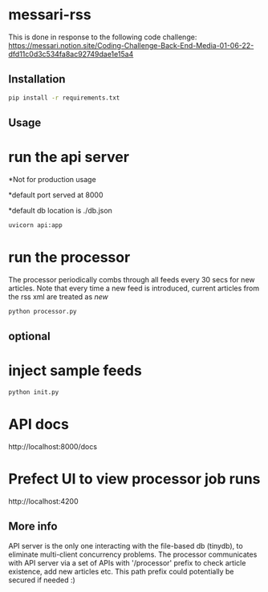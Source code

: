 # messari-rss
This is done in response to the following code challenge:
https://messari.notion.site/Coding-Challenge-Back-End-Media-01-06-22-dfd11c0d3c534fa8ac92749dae1e15a4


## Installation

```bash
pip install -r requirements.txt
```

## Usage

# run the api server
*Not for production usage

*default port served at 8000

*default db location is ./db.json

```bash
uvicorn api:app
```

# run the processor
The processor periodically combs through all feeds every 30 secs for new articles. Note that every time a new feed is introduced, current articles from the rss xml are treated as *new*

```bash
python processor.py
```
## optional

# inject sample feeds
```bash
python init.py
```

# API docs
http://localhost:8000/docs

# Prefect UI to view processor job runs
http://localhost:4200

## More info
API server is the only one interacting with the file-based db (tinydb), to eliminate multi-client concurrency problems.
The processor communicates with API server via a set of APIs with '/processor' prefix to check article existence, add new articles etc.  This path prefix could potentially be secured if needed :)


